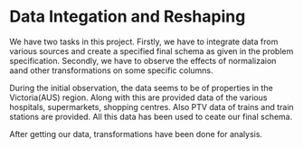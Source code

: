 # Data Integation and Reshaping

We have two tasks in this project. Firstly, we have to integrate data from various sources and create a specified final schema as given in the problem specification. Secondly, we have to observe the effects of normalizaion aand other transformations on some specific columns.

During the initial observation, the data seems to be of properties in the Victoria(AUS) region. Along with this are provided data of the various hospitals, supermarkets, shopping centres. Also PTV data of trains and train stations are provided. All this data has been used to ceate our final schema.

After getting our data, transformations have been done for analysis.

